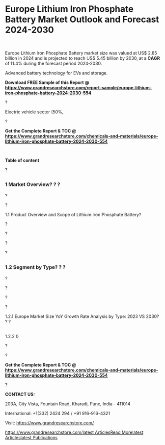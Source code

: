 <h1>Europe Lithium Iron Phosphate Battery Market Outlook and Forecast 2024-2030</h1><br/><p>Europe Lithium Iron Phosphate Battery market size was valued at US$ 2.85 billion in 2024 and is projected to reach US$ 5.45 billion by 2030, at a <strong>CAGR</strong> of 11.4% during the forecast period 2024-2030.</p>
 
 
 
 <p>Advanced battery technology for EVs and storage.</p>
 
 
 
 <div><b>Download FREE Sample of this Report @ <a href="https://www.grandresearchstore.com/report-sample/europe-lithium-iron-phosphate-battery-2024-2030-554">https://www.grandresearchstore.com/report-sample/europe-lithium-iron-phosphate-battery-2024-2030-554</a></b></div>
 
 
 
 <p>? </p>
 
 
 
 <p>Electric vehicle sector (50%,</p>
 
 
 
 <p>? </p>
 
 
 
 <div><b>Get the Complete Report & TOC @ <a href="https://www.grandresearchstore.com/chemicals-and-materials/europe-lithium-iron-phosphate-battery-2024-2030-554">https://www.grandresearchstore.com/chemicals-and-materials/europe-lithium-iron-phosphate-battery-2024-2030-554</a></b></div>
 
 
 
 <p><br />
 
 <b>Table of content</b></p>
 
 
 
 <p>? </p>
 
 
 
 <h2><span style="font-size:16px"><strong>1 Market Overview? ? ? </strong></span></h2>
 
 
 
 <p>? </p>
 
 
 
 <p>? </p>
 
 
 
 <p>1.1 Product Overview and Scope of Lithium Iron Phosphate Battery? </p>
 
 
 
 <p>? </p>
 
 
 
 <p>? </p>
 
 
 
 <p>? </p>
 
 
 
 <p>? </p>
 
 
 
 <h2><strong><span style="font-size:16px">1.2 Segment by Type? ? ? </span></strong></h2>
 
 
 
 <p>? </p>
 
 
 
 <p>? </p>
 
 
 
 <p>? </p>
 
 
 
 <p>? </p>
 
 
 
 <p>1.2.1 Europe Market Size YoY Growth Rate Analysis by Type: 2023 VS 2030? ? ? <br />
 
 <br />
 
 1.2.2 0</p>
 
 
 
 <p>? </p>
 
 
 
 <p>? </p>
 
 
 
 <div><b>Get the Complete Report & TOC @ <a href="https://www.grandresearchstore.com/chemicals-and-materials/europe-lithium-iron-phosphate-battery-2024-2030-554">https://www.grandresearchstore.com/chemicals-and-materials/europe-lithium-iron-phosphate-battery-2024-2030-554</a></b></div>
 
 
 
 <p>? </p>
 
 
 
 <p><b>CONTACT US:</b><br />
 
 203A, City Vista, Fountain Road, Kharadi, Pune, India - 411014<br />
 
 International: +1(332) 2424 294 / +91 916-916-4321<br />
 
 Visit: <a href="https://www.grandresearchstore.com/">https://www.grandresearchstore.com/</a><br />
 
 <a href="https://gyeongbokgung.com">https://www.grandresearchstore.com/</a><a href="https://hallyeomaritime.com">latest Articles</a><a href="https://jingwansa.com">Read More</a><a href="https://nguoiviet.jp/">latest Articles</a><a href="https://www.intelmarketresearch.com/">latest Publications</a></p>
